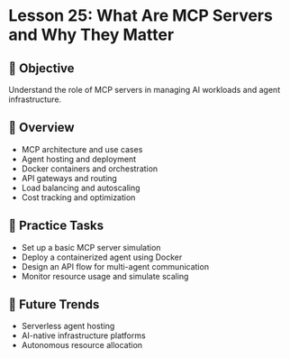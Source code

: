 # Lesson 25: What Are MCP Servers and Why They Matter

## 🎯 Objective

Understand the role of MCP servers in managing AI workloads and agent infrastructure.

## 🧠 Overview

- MCP architecture and use cases
- Agent hosting and deployment
- Docker containers and orchestration
- API gateways and routing
- Load balancing and autoscaling
- Cost tracking and optimization

## 🧪 Practice Tasks

- Set up a basic MCP server simulation
- Deploy a containerized agent using Docker
- Design an API flow for multi-agent communication
- Monitor resource usage and simulate scaling

## 🔮 Future Trends

- Serverless agent hosting
- AI-native infrastructure platforms
- Autonomous resource allocation
